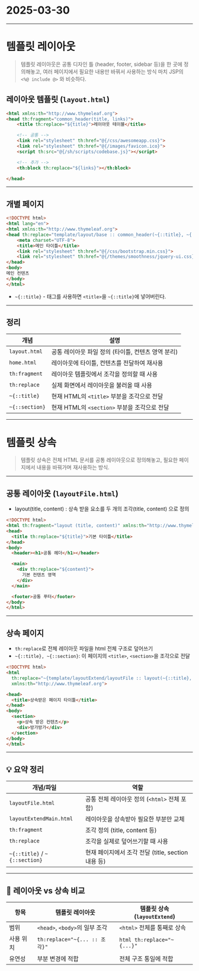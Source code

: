 # 2025-03-30
---

# 템플릿 레이아웃
> 템플릿 레이아웃은 공통 디자인 틀 (header, footer, sidebar 등)을 한 곳에 정의해놓고, 여러 페이지에서 필요한 내용만 바꿔서 사용하는 방식
마치 JSP의 `<%@ include @>` 와 비슷하다.

## 레이아웃 템플릿 (`layout.html`)
```html
<html xmlns:th="http://www.thymeleaf.org">
<head th:fragment="common_header(title, links)">
    <title th:replace="${title}">레이아웃 테이블</title>

    <!-- 공통 -->
    <link rel="stylesheet" th:href="@{/css/awesomeapp.css}">
    <link rel="stylesheet" th:href="@{/images/favicon.ico}">
    <script th:src="@{/sh/scripts/codebase.js}"></script>

    <!-- 추가 -->
    <th:block th:replace="${links}"></th:block>

</head>
```
---

## 개별 페이지
```html
<!DOCTYPE html>
<html lang="en">
<html xmlns:th="http://www.thymeleaf.org">
<head th:replace="template/layout/base :: common_header(~{::title}, ~{::link})">
    <meta charset="UTF-8">
    <title>메인 타이틀</title>
    <link rel="stylesheet" th:href="@{/css/bootstrap.min.css}">
    <link rel="stylesheet" th:href="@{/themes/smoothness/jquery-ui.css}">
</head>
<body>
메인 컨텐츠
</body>
</html>
```

- `~{::title}` - 태그를 사용하면 `<title>`을 `~{::title}`에 넣어버린다. 
---

##  정리

| 개념             | 설명                                                       |
|------------------|------------------------------------------------------------|
| `layout.html`    | 공통 레이아웃 파일 정의 (타이틀, 컨텐츠 영역 분리)         |
| `home.html`      | 레이아웃에 타이틀, 컨텐츠를 전달하여 재사용                |
| `th:fragment`    | 레이아웃 템플릿에서 조각을 정의할 때 사용                   |
| `th:replace`     | 실제 화면에서 레이아웃을 불러올 때 사용                    |
| `~{::title}`     | 현재 HTML의 `<title>` 부분을 조각으로 전달                 |
| `~{::section}`   | 현재 HTML의 `<section>` 부분을 조각으로 전달               |

---

# 템플릿 상속 
> 템플릿 상속은 전체 HTML 문서를 공통 레이아웃으로 정의해놓고, 필요한 페이지에서 내용을 바꿔가며 재사용하는 방식.

---

## 공통 레이아웃 (`layoutFile.html`)
- layout(title, content) : 상속 받을 요소를 두 개의 조각(title, content) 으로 정의
```html
<!DOCTYPE html>
<html th:fragment="layout (title, content)" xmlns:th="http://www.thymeleaf.org">
<head>
  <title th:replace="${title}">기본 타이틀</title>
</head>
<body>
  <header><h1>공통 헤더</h1></header>

  <main>
    <div th:replace="${content}">
      기본 컨텐츠 영역
    </div>
  </main>

  <footer>공통 푸터</footer>
</body>
</html> 
```
---

## 상속 페이지
- `th:replace`로 전체 레이아웃 파일을 html 전체 구조로 덮어쓰기
- `~{::title}, ~{::section}`: 이 페이지의 `<title>`, `<section>`을 조각으로 전달
```html
<!DOCTYPE html>
<html
  th:replace="~{template/layoutExtend/layoutFile :: layout(~{::title}, ~{::section})}"
  xmlns:th="http://www.thymeleaf.org">

<head>
  <title>상속받은 페이지 타이틀</title>
</head>
<body>
  <section>
    <p>상속 받은 컨텐츠</p>
    <div>방가방가</div>
  </section>
</body>
</html>
```
---

## 💡 요약 정리

| 개념/파일                 | 역할                                                        |
|--------------------------|-------------------------------------------------------------|
| `layoutFile.html`        | 공통 전체 레이아웃 정의 (`<html>` 전체 포함)                 |
| `layoutExtendMain.html`  | 레이아웃을 상속받아 필요한 부분만 교체                      |
| `th:fragment`            | 조각 정의 (title, content 등)                               |
| `th:replace`             | 조각을 실제로 덮어쓰기할 때 사용                             |
| `~{::title}` / `~{::section}` | 현재 페이지에서 조각 전달 (title, section 내용 등)        |

---

## 🧩 레이아웃 vs 상속 비교

| 항목         | 템플릿 레이아웃                    | 템플릿 상속 (`layoutExtend`)          |
|--------------|-------------------------------------|----------------------------------------|
| 범위         | `<head>`, `<body>`의 일부 조각      | `<html>` 전체를 통째로 상속            |
| 사용 위치    | `th:replace="~{... :: 조각}"`       | `html th:replace="~{...}"`             |
| 유연성       | 부분 변경에 적합                    | 전체 구조 통일에 적합                   |